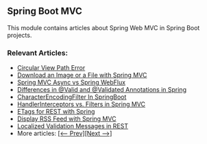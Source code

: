 ## Spring Boot MVC

This module contains articles about Spring Web MVC in Spring Boot projects.

### Relevant Articles:

- [Circular View Path Error](https://www.baeldung.com/spring-circular-view-path-error)
- [Download an Image or a File with Spring MVC](https://www.baeldung.com/spring-controller-return-image-file)
- [Spring MVC Async vs Spring WebFlux](https://www.baeldung.com/spring-mvc-async-vs-webflux)
- [Differences in @Valid and @Validated Annotations in Spring](https://www.baeldung.com/spring-valid-vs-validated)
- [CharacterEncodingFilter In SpringBoot](https://www.baeldung.com/spring-boot-characterencodingfilter)
- [HandlerInterceptors vs. Filters in Spring MVC](https://www.baeldung.com/spring-mvc-handlerinterceptor-vs-filter)
- [ETags for REST with Spring](https://www.baeldung.com/etags-for-rest-with-spring)
- [Display RSS Feed with Spring MVC](https://www.baeldung.com/spring-mvc-rss-feed)
- [Localized Validation Messages in REST](https://www.baeldung.com/rest-localized-validation-messages)
- More articles: [[<-- Prev]](/spring-boot-modules/spring-boot-mvc-2)[[Next -->]](/spring-boot-modules/spring-boot-mvc-4)

